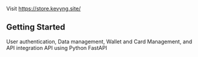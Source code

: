 Visit https://store.kevyng.site/
## Getting Started
User authentication, Data management, Wallet and Card Management, and API integration API using Python FastAPI
